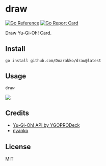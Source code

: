 # draw

[![Go Reference](https://pkg.go.dev/badge/github.com/Doarakko/draw.svg)](https://pkg.go.dev/github.com/Doarakko/draw)
[![Go Report Card](https://goreportcard.com/badge/github.com/Doarakko/draw)](https://goreportcard.com/report/github.com/Doarakko/draw)

Draw Yu-Gi-Oh! Card.

## Install

```
go install github.com/Doarakko/draw@latest
```

## Usage

```
draw
```

![](sample.gif)

## Credits

- [Yu-Gi-Oh! API by YGOPRODeck](https://db.ygoprodeck.com/api-guide/)
- [nyanko](https://github.com/mattn/nyanko)

## License

MIT
